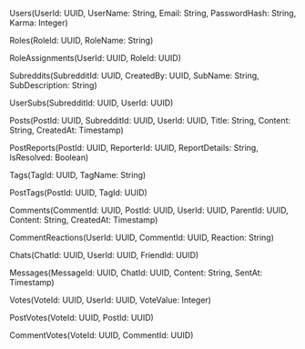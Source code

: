 Users(UserId: UUID, UserName: String, Email: String, PasswordHash: String, Karma: Integer)

Roles(RoleId: UUID, RoleName: String)

RoleAssignments(UserId: UUID, RoleId: UUID)

Subreddits(SubredditId: UUID, CreatedBy: UUID, SubName: String, SubDescription: String)

UserSubs(SubredditId: UUID, UserId: UUID)

Posts(PostId: UUID, SubredditId: UUID, UserId: UUID, Title: String, Content: String, CreatedAt: Timestamp)

PostReports(PostId: UUID, ReporterId: UUID, ReportDetails: String, IsResolved: Boolean)

Tags(TagId: UUID, TagName: String)

PostTags(PostId: UUID, TagId: UUID)

Comments(CommentId: UUID, PostId: UUID, UserId: UUID, ParentId: UUID, Content: String, CreatedAt: Timestamp)

CommentReactions(UserId: UUID, CommentId: UUID, Reaction: String)

Chats(ChatId: UUID, UserId: UUID, FriendId: UUID)

Messages(MessageId: UUID, ChatId: UUID, Content: String, SentAt: Timestamp)

Votes(VoteId: UUID, UserId: UUID, VoteValue: Integer)

PostVotes(VoteId: UUID, PostId: UUID)

CommentVotes(VoteId: UUID, CommentId: UUID)
